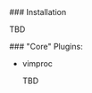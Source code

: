 
<a name=installation>
### Installation

TBD

<a name=core>
### "Core" Plugins:

*   <a name=vimproc>vimproc

    TBD
